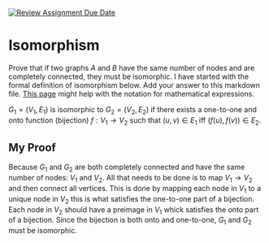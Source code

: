 [![Review Assignment Due Date](https://classroom.github.com/assets/deadline-readme-button-24ddc0f5d75046c5622901739e7c5dd533143b0c8e959d652212380cedb1ea36.svg)](https://classroom.github.com/a/ppBU16qM)
# Isomorphism

Prove that if two graphs $A$ and $B$ have the same number of nodes and are
completely connected, they must be isomorphic. I have started with the formal
definition of isomorphism below. Add your answer to this markdown file. [This
page](https://docs.github.com/en/get-started/writing-on-github/working-with-advanced-formatting/writing-mathematical-expressions)
might help with the notation for mathematical expressions.

$G_1=(V_1 , E_1)$ is isomorphic to $G_2 = (V_2, E_2)$ if there exists a
one-to-one and onto function (bijection) $f: V_1 \rightarrow V_2$ such that $(u,v)
\in E_1$ iff $(f(u),f(v)) \in E_2$.

## My Proof

Because $G_1$ and $G_2$ are both completely connected and have the same number of nodes: $V_1$ and $V_2$. All that needs to be done is to map $V_1 \to V_2$ and then connect all vertices. This is done by mapping each node in $V_1$ to a unique node in $V_2$ this is what satisfies the one-to-one part of a bijection. Each node in $V_2$ should have a preimage in $V_1$ whick satisfies the onto part of a bijection. Since the bijection is both onto and one-to-one, $G_1$ and $G_2$ must be isomorphic.























